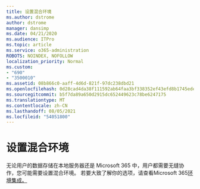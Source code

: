 ```yaml
---
title: 设置混合环境
ms.author: dstrome
author: dstrome
manager: dansimp
ms.date: 04/21/2020
ms.audience: ITPro
ms.topic: article
ms.service: o365-administration
ROBOTS: NOINDEX, NOFOLLOW
localization_priority: Normal
ms.custom:
- "690"
- "3500010"
ms.assetid: 08b866c0-aaff-4d6d-821f-97dc238dbd21
ms.openlocfilehash: 0d28cad4da38f111592ab64faa3bf338352ef43efd8b1745ede3498efffb9a4f
ms.sourcegitcommit: b5f7da89a650d2915dc652449623c78be6247175
ms.translationtype: MT
ms.contentlocale: zh-CN
ms.lasthandoff: 08/05/2021
ms.locfileid: "54051800"
---
```

# <a name="setting-up-a-hybrid-environment"></a>设置混合环境

无论用户的数据存储在本地服务器还是 Microsoft 365 中，用户都需要无缝协作，您可能需要设置混合环境。 若要大致了解你的选项，请查看Microsoft 365[环境集成。](https://docs.microsoft.com/office365/enterprise/office-365-integration)
  